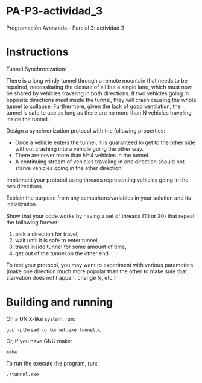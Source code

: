# PA-P3-actividad_3
Programación Avanzada - Parcial 3: actividad 3

# Instructions

Tunnel Synchronization:

There is a long windy tunnel through a remote mountain that needs to be repaired, necessitating the closure of all but a single lane, which must now be shared by vehicles traveling in both directions. If two vehicles going in opposite directions meet inside the tunnel, they will crash causing the whole tunnel to collapse. Furthermore, given the lack of good ventilation, the tunnel is safe to use as long as there are no more than N vehicles traveling inside the tunnel.

Design a synchronization protocol with the following properties:

* Once a vehicle enters the tunnel, it is guaranteed to get to the other side without crashing into a vehicle going the other way.
* There are never more than N=4 vehicles in the tunnel.
* A continuing stream of vehicles traveling in one direction should not starve vehicles going in the other direction.

Implement your protocol using threads representing vehicles going in the two directions. 

Explain the purpose from any semaphore/variables in your solution and its initialization.

Show that your code works by having a set of threads (10 or 20) that repeat the following forever:

1. pick a direction for travel,
2. wait until it is safe to enter tunnel,
3. travel inside tunnel for some amount of time,
4. get out of the tunnel on the other end.

To test your protocol, you may want to experiment with various parameters (make one direction much more popular than the other to make sure that starvation does not happen, change N, etc.) 


# Building and running

On a UNIX-like system, run:

```
gcc -pthread -o tunnel.exe tunnel.c
```

Or, if you have GNU make:

```
make
```

To run the execute the program, run:

```
./tunnel.exe
```
